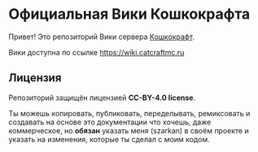 # Официальная Вики Кошкокрафта

Привет! Это репозиторий Вики сервера [Кошкокрафт](https://discord.gg/6f3FwFRJWC).

Вики доступна по ссылке <https://wiki.catcraftmc.ru>

## Лицензия

Репозиторий защищён лицензией **CC-BY-4.0 license**.

Ты можешь копировать, публиковать, переделывать, ремиксовать и создавать на основе это документации что хочешь, даже коммерческое, но **обязан** указать меня (szarkan) в своём проекте и указать на изменения, которые ты сделал с моим кодом.
